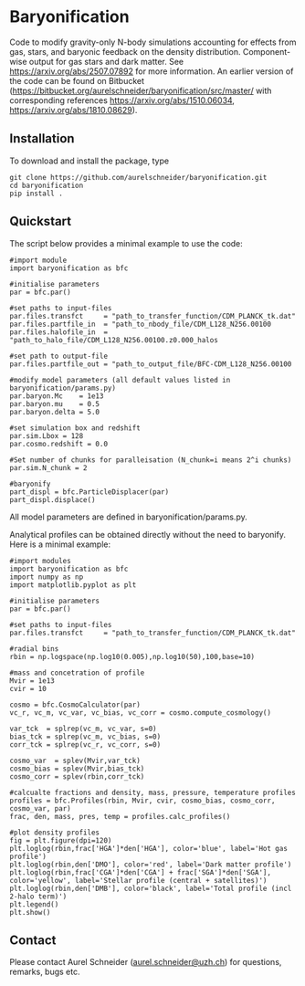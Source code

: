 # Baryonification

Code to modify gravity-only N-body simulations accounting for effects from gas, stars, and baryonic feedback on the density distribution. Component-wise output for gas stars and dark matter. See https://arxiv.org/abs/2507.07892 for more information.
An earlier version of the code can be found on Bitbucket (https://bitbucket.org/aurelschneider/baryonification/src/master/ with corresponding references https://arxiv.org/abs/1510.06034, https://arxiv.org/abs/1810.08629).

## Installation

To download and install the package, type

    git clone https://github.com/aurelschneider/baryonification.git
    cd baryonification
    pip install .
    
## Quickstart

The script below provides a minimal example to use the code:

    #import module
    import baryonification as bfc

    #initialise parameters                                                                                                                                                                                                                                                                     
    par = bfc.par()

    #set paths to input-files
    par.files.transfct     = "path_to_transfer_function/CDM_PLANCK_tk.dat"
    par.files.partfile_in  = "path_to_nbody_file/CDM_L128_N256.00100
    par.files.halofile_in  = "path_to_halo_file/CDM_L128_N256.00100.z0.000_halos

    #set path to output-file
    par.files.partfile_out = "path_to_output_file/BFC-CDM_L128_N256.00100

    #modify model parameters (all default values listed in baryonification/params.py)
    par.baryon.Mc    = 1e13
    par.baryon.mu    = 0.5
    par.baryon.delta = 5.0

    #set simulation box and redshift
    par.sim.Lbox = 128
    par.cosmo.redshift = 0.0

    #Set number of chunks for paralleisation (N_chunk=i means 2^i chunks)
    par.sim.N_chunk = 2

    #baryonify
    part_displ = bfc.ParticleDisplacer(par)
    part_displ.displace()
    
All model parameters are defined in baryonification/params.py.

Analytical profiles can be obtained directly without the need to baryonify. Here is a minimal example:

    #import modules
    import baryonification as bfc
    import numpy as np
    import matplotlib.pyplot as plt

    #initialise parameters                                                                                                                                                                                                                                                                     
    par = bfc.par()

    #set paths to input-files
    par.files.transfct     = "path_to_transfer_function/CDM_PLANCK_tk.dat"

    #radial bins
    rbin = np.logspace(np.log10(0.005),np.log10(50),100,base=10)
    
    #mass and concetration of profile
    Mvir = 1e13
    cvir = 10

    cosmo = bfc.CosmoCalculator(par)
    vc_r, vc_m, vc_var, vc_bias, vc_corr = cosmo.compute_cosmology()

    var_tck  = splrep(vc_m, vc_var, s=0)
    bias_tck = splrep(vc_m, vc_bias, s=0)
    corr_tck = splrep(vc_r, vc_corr, s=0)

    cosmo_var  = splev(Mvir,var_tck)
    cosmo_bias = splev(Mvir,bias_tck)
    cosmo_corr = splev(rbin,corr_tck)

    #calcualte fractions and density, mass, pressure, temperature profiles
    profiles = bfc.Profiles(rbin, Mvir, cvir, cosmo_bias, cosmo_corr, cosmo_var, par)
    frac, den, mass, pres, temp = profiles.calc_profiles()

    #plot density profiles
    fig = plt.figure(dpi=120)
    plt.loglog(rbin,frac['HGA']*den['HGA'], color='blue', label='Hot gas profile')
    plt.loglog(rbin,den['DMO'], color='red', label='Dark matter profile')
    plt.loglog(rbin,frac['CGA']*den['CGA'] + frac['SGA']*den['SGA'], color='yellow', label='Stellar profile (central + satellites)')
    plt.loglog(rbin,den['DMB'], color='black', label='Total profile (incl 2-halo term)')
    plt.legend()
    plt.show()

    
## Contact

Please contact Aurel Schneider (aurel.schneider@uzh.ch) for questions, remarks, bugs etc.


